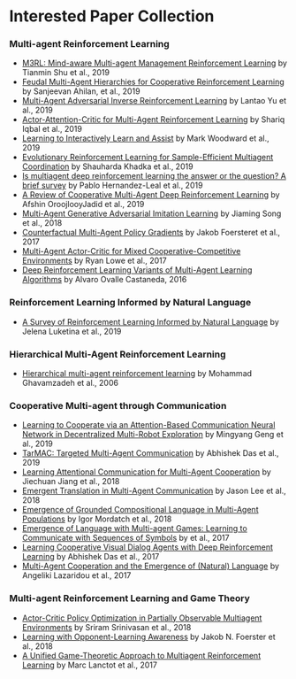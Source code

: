 # Interested Paper Collection

### Multi-agent Reinforcement Learning
* [M3RL: Mind-aware Multi-agent Management Reinforcement Learning](https://arxiv.org/abs/1810.00147) by Tianmin Shu et al., 2019
* [Feudal Multi-Agent Hierarchies for Cooperative Reinforcement Learning](https://arxiv.org/abs/1901.08492) by Sanjeevan Ahilan, et al., 2019
* [Multi-Agent Adversarial Inverse Reinforcement Learning](http://proceedings.mlr.press/v97/yu19e/yu19e.pdf) by Lantao Yu et al., 2019
* [Actor-Attention-Critic for Multi-Agent Reinforcement Learning](http://proceedings.mlr.press/v97/iqbal19a/iqbal19a.pdf) by Shariq Iqbal et al., 2019
* [Learning to Interactively Learn and Assist](https://arxiv.org/abs/1906.10187) by Mark Woodward et al., 2019
* [Evolutionary Reinforcement Learning for Sample-Efficient Multiagent Coordination](https://arxiv.org/abs/1906.07315) by Shauharda Khadka et al., 2019
* [Is multiagent deep reinforcement learning the answer or the question? A brief survey](https://arxiv.org/abs/1810.05587) by Pablo Hernandez-Leal et al., 2019
* [A Review of Cooperative Multi-Agent Deep Reinforcement Learning](https://arxiv.org/abs/1908.03963) by Afshin OroojlooyJadid et al., 2019
* [Multi-Agent Generative Adversarial Imitation Learning](https://arxiv.org/abs/1612.07182) by Jiaming Song et al., 2018
* [Counterfactual Multi-Agent Policy Gradients](https://arxiv.org/abs/1705.08926) by Jakob Foersteret et al., 2017
* [Multi-Agent Actor-Critic for Mixed Cooperative-Competitive Environments](http://papers.nips.cc/paper/7217-multi-agent-actor-critic-for-mixed-cooperative-competitive-environments.pdf) by Ryan Lowe et al., 2017
* [Deep Reinforcement Learning Variants of Multi-Agent Learning Algorithms](https://project-archive.inf.ed.ac.uk/msc/20162091/msc_proj.pdf) by Alvaro Ovalle Castaneda, 2016

### Reinforcement Learning Informed by Natural Language
* [A Survey of Reinforcement Learning Informed by Natural Language](https://arxiv.org/abs/1906.03926) by Jelena Luketina et al., 2019

### Hierarchical Multi-Agent Reinforcement Learning
* [Hierarchical multi-agent reinforcement learning](https://link.springer.com/article/10.1007/s10458-006-7035-4) by Mohammad Ghavamzadeh et al., 2006

### Cooperative Multi-agent through Communication
* [Learning to Cooperate via an Attention-Based
Communication Neural Network in Decentralized
Multi-Robot Exploration](https://pdfs.semanticscholar.org/5d3c/1d601452caa5d4a1f92abd25d2e39e83fafb.pdf) by Mingyang Geng et al., 2019
* [TarMAC: Targeted Multi-Agent Communication](https://arxiv.org/abs/1810.11187) by Abhishek Das et al., 2019
* [Learning Attentional Communication for
Multi-Agent Cooperation](https://papers.nips.cc/paper/7956-learning-attentional-communication-for-multi-agent-cooperation.pdf) by Jiechuan Jiang et al., 2018
* [Emergent Translation in Multi-Agent Communication](https://arxiv.org/abs/1710.06922) by Jason Lee et al., 2018
* [Emergence of Grounded Compositional Language in Multi-Agent Populations](https://arxiv.org/abs/1703.04908) by Igor Mordatch et al., 2018
* [Emergence of Language with Multi-agent Games: Learning to Communicate with Sequences of Symbols](http://papers.nips.cc/paper/6810-emergence-of-language-with-multi-agent-games-learning-to-communicate-with-sequences-of-symbols) by et al., 2017
* [Learning Cooperative Visual Dialog Agents with Deep Reinforcement Learning](http://openaccess.thecvf.com/content_iccv_2017/html/Das_Learning_Cooperative_Visual_ICCV_2017_paper.html) by Abhishek Das et al., 2017
* [Multi-Agent Cooperation and the Emergence of (Natural) Language](https://arxiv.org/abs/1612.07182) by Angeliki Lazaridou et al., 2017

### Multi-agent Reinforcement Learning and Game Theory
* [Actor-Critic Policy Optimization in Partially Observable Multiagent Environments](http://papers.nips.cc/paper/7602-actor-critic-policy-optimization-in-partially-observable-multiagent-environments) by Sriram Srinivasan et al., 2018
* [Learning with Opponent-Learning Awareness](https://arxiv.org/abs/1709.04326) by Jakob N. Foerster et al., 2018
* [A Unified Game-Theoretic Approach to Multiagent Reinforcement Learning](http://papers.nips.cc/paper/7007-a-unified-game-theoretic-approach-to-multiagent-reinforcement-learning) by Marc Lanctot et al., 2017



